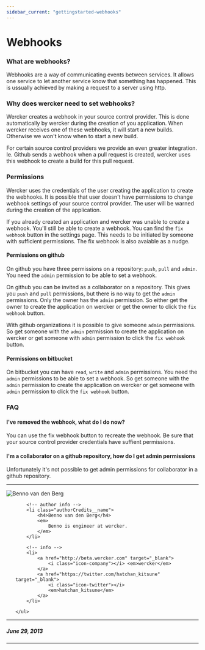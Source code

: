 ```yaml
---
sidebar_current: "gettingstarted-webhooks"
---
```


# Webhooks

### What are webhooks? ###

Webhooks are a way of communicating events between services. It allows one service to let another service know that something has happened. This is ussually achieved by making a request to a server using http.

### Why does wercker need to set webhooks? ###

Wercker creates a webhook in your source control provider. This is done automatically by wercker during the creation of you application. When wercker receives one of these webhooks, it will start a new builds. Otherwise we won't know when to start a new build.

For certain source control providers we provide an even greater integration. Ie. Github sends a webhook when a pull request is created, wercker uses this webhook to create a build for this pull request.

### Permissions ###

Wercker uses the credentials of the user creating the application to create the webhooks. It is possible that user doesn't have permissions to change webhook settings of your source control provider. The user will be warned during the creation of the application.

If you already created an application and wercker was unable to create a webhook. You'll still be able to create a webhook. You can find the `fix webhook` button in the settings page. This needs to be initiated by someone with sufficient permissions. The fix webhook is also avaiable as a nudge.

#### Permissions on github ####

On github you have three permissions on a repository: `push`, `pull` and `admin`. You need the `admin` permission to be able to set a webhook.

On github you can be invited as a collaborator on a repository. This gives you `push` and `pull` permissions, but there is no way to get the `admin` permissions. Only the owner has the `admin` permission. So either get the owner to create the application on wercker or get the owner to click the `fix webhook` button.

With github organizations it is possible to give someone `admin` permissions. So get someone with the `admin` permission to create the application on wercker or get someone with `admin` permission to click the `fix webhook` button.

#### Permissions on bitbucket ####

On bitbucket you can have `read`, `write` and `admin` permissions. You need the `admin` permissions to be able to set a webhook. So get someone with the `admin` permission to create the application on wercker or get someone with `admin` permission to click the `fix webhook` button.

### FAQ ###

#### I've removed the webhook, what do I do now? ####

You can use the fix webhook button to recreate the webhook. Be sure that your source control provider credentials have suffient permissions.

#### I'm a collaborator on a github repository, how do I get admin permissions ####

Unfortunately it's not possible to get admin permissions for collaborator in a github repository.

-------

<div class="authorCredits">
    <span class="profile-picture">
        <img src="https://secure.gravatar.com/avatar/dff7a3e4eadab56aa69a24569cb61e98?d=identicon&amp;s=192" alt="Benno van den Berg"/>
    </span>
    <ul class="authorCredits">

        <!-- author info -->
        <li class="authorCredits__name">
            <h4>Benno van den Berg</h4>
            <em>
                Benno is engineer at wercker.
            </em>
        </li>

        <!-- info -->
        <li>
            <a href="http://beta.wercker.com" target="_blank">
                <i class="icon-company"></i> <em>wercker</em>
            </a>
            <a href="https://twitter.com/hatchan_kitsune" target="_blank">
                <i class="icon-twitter"></i>
                <em>hatchan_kitsune</em>
            </a>
        </li>

    </ul>
</div>

-------
##### June 29, 2013
-------